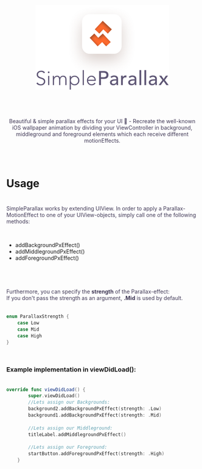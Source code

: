 <div align=center>
<img align=center src="logo.png" alt="SimpleParallax Logo" width="350" height="222">
<br/><br/><br/>  
<p style="color: #403956; margin-top: 40px;">
Beautiful &amp; simple parallax effects for your UI  🌁 - Recreate the well-known iOS wallpaper animation by dividing your ViewController in background, middleground and foreground elements which each receive different motionEffects.
</p>
<br/><br/>

</div>

<h1>Usage</h1>
<p style="color: #403956; margin-top: 40px;">
SimpleParallax works by extending UIView. In order to apply a Parallax-MotionEffect to one of your UIView-objects, simply call one of the following methods:</p><br/>

* addBackgroundPxEffect()
* addMiddlegroundPxEffect()
* addForegroundPxEffect()  

<br/>
<p style="color: #403956; margin-top: 40px;">Furthermore, you can specify the <b>strength</b> of the Parallax-effect: </br>If you don't pass the strength as an argument, <b>.Mid</b> is used by default.</p>

```swift

enum ParallaxStrength {
    case Low
    case Mid
    case High
}  

```

</br>
<h3>Example implementation in viewDidLoad():</h3>

```swift
  
override func viewDidLoad() {
        super.viewDidLoad()
        //Lets assign our Backgrounds:
        background2.addBackgroundPxEffect(strength: .Low)
        background1.addBackgroundPxEffect(strength: .Mid)
        
        //Lets assign our Middleground:
        titleLabel.addMiddlegroundPxEffect()
        
        //Lets assign our Foreground:
        startButton.addForegroundPxEffect(strength: .High)
    }
```
